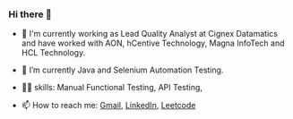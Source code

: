 ### Hi there 👋


<!--- 🤔 I’m looking for help with ...
- 😄 Pronouns: He/Him
- 👯 I’m looking to collaborate on Testing
- 💬 Ask me about Anything
-->
- 🔭 I'm currently working as Lead Quality Analyst at Cignex Datamatics and have worked with AON, hCentive Technology, Magna InfoTech and HCL Technology.
- 🌱 I’m currently Java and Selenium Automation Testing.
- 👩‍💻 skills: Manual Functional Testing, API Testing, 

- 📫 How to reach me: [Gmail](sajjankumarparjapat@gmail.com), 
                      [LinkedIn](https://www.linkedin.com/in/parjapatsajjan/),
                      [Leetcode](https://leetcode.com/sajjankumarparjapat/)
<!--- ⚡ Fun fact: ...-->
